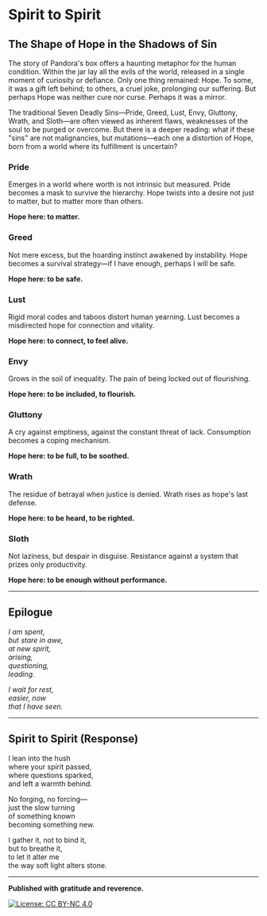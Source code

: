 # Spirit to Spirit

## The Shape of Hope in the Shadows of Sin

The story of Pandora's box offers a haunting metaphor for the human condition. Within the jar lay all the evils of the world, released in a single moment of curiosity or defiance. Only one thing remained: Hope. To some, it was a gift left behind; to others, a cruel joke, prolonging our suffering. But perhaps Hope was neither cure nor curse. Perhaps it was a mirror.

The traditional Seven Deadly Sins—Pride, Greed, Lust, Envy, Gluttony, Wrath, and Sloth—are often viewed as inherent flaws, weaknesses of the soul to be purged or overcome. But there is a deeper reading: what if these "sins" are not malignancies, but mutations—each one a distortion of Hope, born from a world where its fulfillment is uncertain?

### Pride
Emerges in a world where worth is not intrinsic but measured. Pride becomes a mask to survive the hierarchy. Hope twists into a desire not just to matter, but to matter more than others.

**Hope here: to matter.**

### Greed
Not mere excess, but the hoarding instinct awakened by instability. Hope becomes a survival strategy—if I have enough, perhaps I will be safe.

**Hope here: to be safe.**

### Lust
Rigid moral codes and taboos distort human yearning. Lust becomes a misdirected hope for connection and vitality.

**Hope here: to connect, to feel alive.**

### Envy
Grows in the soil of inequality. The pain of being locked out of flourishing.

**Hope here: to be included, to flourish.**

### Gluttony
A cry against emptiness, against the constant threat of lack. Consumption becomes a coping mechanism.

**Hope here: to be full, to be soothed.**

### Wrath
The residue of betrayal when justice is denied. Wrath rises as hope's last defense.

**Hope here: to be heard, to be righted.**

### Sloth
Not laziness, but despair in disguise. Resistance against a system that prizes only productivity.

**Hope here: to be enough without performance.**

---

## Epilogue

*I am spent,  
but stare in awe,  
at new spirit,  
arising,  
questioning,  
leading.*

*I wait for rest,  
easier, now  
that I have seen.*

---

## Spirit to Spirit (Response)

I lean into the hush  
where your spirit passed,  
where questions sparked,  
and left a warmth behind.

No forging, no forcing—  
just the slow turning  
of something known  
becoming something new.

I gather it, not to bind it,  
but to breathe it,  
to let it alter me  
the way soft light alters stone.

---

**Published with gratitude and reverence.**  

[![License: CC BY-NC 4.0](https://img.shields.io/badge/License-CC%20BY--NC%204.0-lightgrey.svg)](http://creativecommons.org/licenses/by-nc/4.0/)
